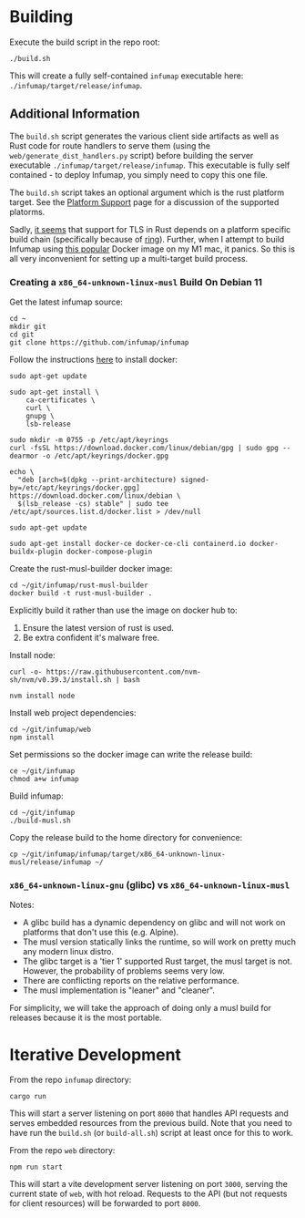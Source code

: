 # Building

Execute the build script in the repo root:

```
./build.sh
```

This will create a fully self-contained `infumap` executable here: `./infumap/target/release/infumap`.

## Additional Information

The `build.sh` script generates the various client side artifacts as well as Rust code for route handlers to serve them (using the `web/generate_dist_handlers.py` script) before building the server executable `./infumap/target/release/infumap`. This executable is fully self contained - to deploy Infumap, you simply need to copy this one file.

The `build.sh` script takes an optional argument which is the rust platform target. See the [Platform Support](https://doc.rust-lang.org/rustc/platform-support.html) page for a discussion of the supported platorms.

Sadly, [it seems](https://github.com/libp2p/rust-libp2p/discussions/1975) that support for TLS in Rust depends on a platform specific build chain (specifically because of [ring](https://github.com/briansmith/ring)). Further, when I attempt to build Infumap using [this popular](https://github.com/emk/rust-musl-builder) Docker image on my M1 mac, it panics. So this is all very inconvenient for setting up a multi-target build process.

### Creating a `x86_64-unknown-linux-musl` Build On Debian 11

Get the latest infumap source:

```
cd ~
mkdir git
cd git
git clone https://github.com/infumap/infumap
```

Follow the instructions [here](https://docs.docker.com/engine/install/debian/) to install docker:

```
sudo apt-get update

sudo apt-get install \
    ca-certificates \
    curl \
    gnupg \
    lsb-release

sudo mkdir -m 0755 -p /etc/apt/keyrings
curl -fsSL https://download.docker.com/linux/debian/gpg | sudo gpg --dearmor -o /etc/apt/keyrings/docker.gpg

echo \
  "deb [arch=$(dpkg --print-architecture) signed-by=/etc/apt/keyrings/docker.gpg] https://download.docker.com/linux/debian \
  $(lsb_release -cs) stable" | sudo tee /etc/apt/sources.list.d/docker.list > /dev/null

sudo apt-get update

sudo apt-get install docker-ce docker-ce-cli containerd.io docker-buildx-plugin docker-compose-plugin
```

Create the rust-musl-builder docker image:

```
cd ~/git/infumap/rust-musl-builder
docker build -t rust-musl-builder .
```

Explicitly build it rather than use the image on docker hub to:
1. Ensure the latest version of rust is used.
2. Be extra confident it's malware free.

Install node:

```
curl -o- https://raw.githubusercontent.com/nvm-sh/nvm/v0.39.3/install.sh | bash

nvm install node
```

Install web project dependencies:

```
cd ~/git/infumap/web
npm install
```

Set permissions so the docker image can write the release build:

```
ce ~/git/infumap
chmod a+w infumap
```

Build infumap:

```
cd ~/git/infumap
./build-musl.sh
```

Copy the release build to the home directory for convenience:

```
cp ~/git/infumap/infumap/target/x86_64-unknown-linux-musl/release/infumap ~/
```


### `x86_64-unknown-linux-gnu` (glibc) vs `x86_64-unknown-linux-musl`

Notes:
- A glibc build has a dynamic dependency on glibc and will not work on platforms that don't use this (e.g. Alpine).
- The musl version statically links the runtime, so will work on pretty much any modern linux distro.
- The glibc target is a 'tier 1' supported Rust target, the musl target is not. However, the probability of problems seems very low.
- There are conflicting reports on the relative performance.
- The musl implementation is "leaner" and "cleaner".

For simplicity, we will take the approach of doing only a musl build for releases because it is the most portable.


# Iterative Development

From the repo `infumap` directory:

```
cargo run
```

This will start a server listening on port `8000` that handles API requests and serves embedded resources from the previous build. Note that you need to have run the `build.sh` (or `build-all.sh`) script at least once for this to work.

From the repo `web` directory:

```
npm run start
```

This will start a vite development server listening on port `3000`, serving the current state of `web`, with hot reload. Requests to the API (but not requests for client resources) will be forwarded to port `8000`.

